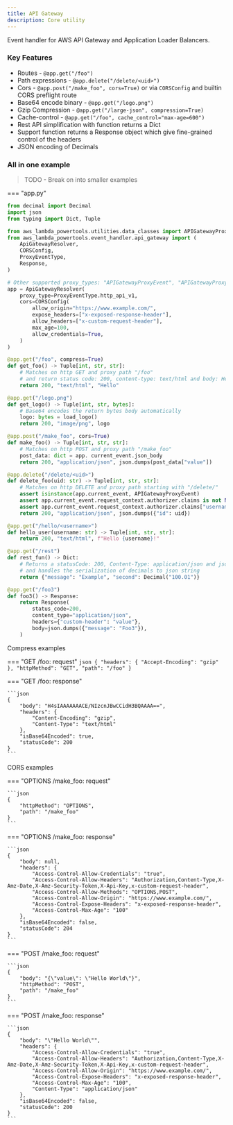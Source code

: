 ```yaml
---
title: API Gateway
description: Core utility
---
```


Event handler for AWS API Gateway and Application Loader Balancers.

### Key Features

* Routes - `@app.get("/foo")`
* Path expressions - `@app.delete("/delete/<uid>")`
* Cors - `@app.post("/make_foo", cors=True)` or via `CORSConfig` and builtin CORS preflight route
* Base64 encode binary - `@app.get("/logo.png")`
* Gzip Compression - `@app.get("/large-json", compression=True)`
* Cache-control - `@app.get("/foo", cache_control="max-age=600")`
* Rest API simplification with function returns a Dict
* Support function returns a Response object which give fine-grained control of the headers
* JSON encoding of Decimals


### All in one example

> TODO - Break on into smaller examples

=== "app.py"

```python
from decimal import Decimal
import json
from typing import Dict, Tuple

from aws_lambda_powertools.utilities.data_classes import APIGatewayProxyEvent
from aws_lambda_powertools.event_handler.api_gateway import (
    ApiGatewayResolver,
    CORSConfig,
    ProxyEventType,
    Response,
)

# Other supported proxy_types: "APIGatewayProxyEvent", "APIGatewayProxyEventV2", "ALBEvent"
app = ApiGatewayResolver(
    proxy_type=ProxyEventType.http_api_v1,
    cors=CORSConfig(
        allow_origin="https://www.example.com/",
        expose_headers=["x-exposed-response-header"],
        allow_headers=["x-custom-request-header"],
        max_age=100,
        allow_credentials=True,
    )
)

@app.get("/foo", compress=True)
def get_foo() -> Tuple[int, str, str]:
    # Matches on http GET and proxy path "/foo"
    # and return status code: 200, content-type: text/html and body: Hello
    return 200, "text/html", "Hello"

@app.get("/logo.png")
def get_logo() -> Tuple[int, str, bytes]:
    # Base64 encodes the return bytes body automatically
    logo: bytes = load_logo()
    return 200, "image/png", logo

@app.post("/make_foo", cors=True)
def make_foo() -> Tuple[int, str, str]:
    # Matches on http POST and proxy path "/make_foo"
    post_data: dict = app. current_event.json_body
    return 200, "application/json", json.dumps(post_data["value"])

@app.delete("/delete/<uid>")
def delete_foo(uid: str) -> Tuple[int, str, str]:
    # Matches on http DELETE and proxy path starting with "/delete/"
    assert isinstance(app.current_event, APIGatewayProxyEvent)
    assert app.current_event.request_context.authorizer.claims is not None
    assert app.current_event.request_context.authorizer.claims["username"] == "Mike"
    return 200, "application/json", json.dumps({"id": uid})

@app.get("/hello/<username>")
def hello_user(username: str) -> Tuple[int, str, str]:
    return 200, "text/html", f"Hello {username}!"

@app.get("/rest")
def rest_fun() -> Dict:
    # Returns a statusCode: 200, Content-Type: application/json and json.dumps dict
    # and handles the serialization of decimals to json string
    return {"message": "Example", "second": Decimal("100.01")}

@app.get("/foo3")
def foo3() -> Response:
    return Response(
        status_code=200,
        content_type="application/json",
        headers={"custom-header": "value"},
        body=json.dumps({"message": "Foo3"}),
    )
```

Compress examples

=== "GET /foo: request"
    ```json
    {
        "headers": {
            "Accept-Encoding": "gzip"
        },
        "httpMethod": "GET",
        "path": "/foo"
    }
    ```

=== "GET /foo: response"

    ```json
    {
        "body": "H4sIAAAAAAACE/NIzcnJBwCCidH3BQAAAA==",
        "headers": {
            "Content-Encoding": "gzip",
            "Content-Type": "text/html"
        },
        "isBase64Encoded": true,
        "statusCode": 200
    }
    ```

CORS examples

=== "OPTIONS /make_foo: request"

    ```json
    {
        "httpMethod": "OPTIONS",
        "path": "/make_foo"
    }
    ```

=== "OPTIONS /make_foo: response"

    ```json
    {
        "body": null,
        "headers": {
            "Access-Control-Allow-Credentials": "true",
            "Access-Control-Allow-Headers": "Authorization,Content-Type,X-Amz-Date,X-Amz-Security-Token,X-Api-Key,x-custom-request-header",
            "Access-Control-Allow-Methods": "OPTIONS,POST",
            "Access-Control-Allow-Origin": "https://www.example.com/",
            "Access-Control-Expose-Headers": "x-exposed-response-header",
            "Access-Control-Max-Age": "100"
        },
        "isBase64Encoded": false,
        "statusCode": 204
    }
    ```

=== "POST /make_foo: request"

    ```json
    {
        "body": "{\"value\": \"Hello World\"}",
        "httpMethod": "POST",
        "path": "/make_foo"
    }
    ```

=== "POST /make_foo: response"

    ```json
    {
        "body": "\"Hello World\"",
        "headers": {
            "Access-Control-Allow-Credentials": "true",
            "Access-Control-Allow-Headers": "Authorization,Content-Type,X-Amz-Date,X-Amz-Security-Token,X-Api-Key,x-custom-request-header",
            "Access-Control-Allow-Origin": "https://www.example.com/",
            "Access-Control-Expose-Headers": "x-exposed-response-header",
            "Access-Control-Max-Age": "100",
            "Content-Type": "application/json"
        },
        "isBase64Encoded": false,
        "statusCode": 200
    }
    ```

